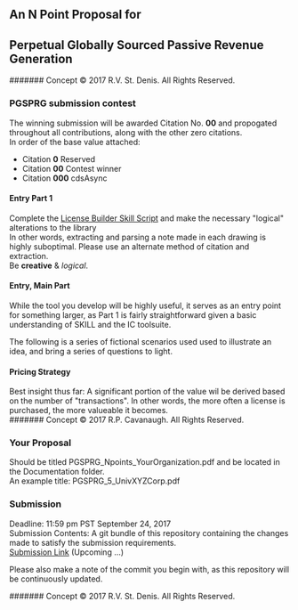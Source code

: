 ## An N Point Proposal for  
## Perpetual Globally Sourced Passive Revenue Generation
#######  Concept © 2017 R.V. St. Denis. All Rights Reserved.

### PGSPRG submission contest
The winning submission will be awarded Citation No. **00** and propogated throughout all contributions, along with the other zero citations.  
In order of the base value attached:  
- Citation **0** Reserved  
- Citation **00** Contest winner  
- Citation **000** cdsAsync  

#### Entry Part 1
Complete the [License Builder Skill Script](../Skill/Open/buildLicense.il) and make the necessary "logical" alterations to the library  
In other words, extracting and parsing a note made in each drawing is highly suboptimal. Please use an alternate method of citation and extraction.  
Be **creative** & *logical*.  

#### Entry, Main Part
While the tool you develop will be highly useful, it serves as an entry point for something larger, as Part 1 is fairly straightforward given a basic understanding of SKILL and the IC toolsuite.  

The following is a series of fictional scenarios used used to illustrate an idea, and bring a series of questions to light. 

#### Pricing Strategy
Best insight thus far: A significant portion of the value wil be derived based on the number of "transactions". In other words, the more often a license is purchased, the more valueable it becomes.  
#######  Concept © 2017 R.P. Cavanaugh. All Rights Reserved.

### Your Proposal
Should be titled PGSPRG_Npoints_YourOrganization.pdf and be located in the Documentation folder.  
An example title: PGSPRG_5_UnivXYZCorp.pdf  

### Submission
Deadline: 11:59 pm PST September 24, 2017  
Submission Contents: A git bundle of this repository containing the changes made to satisfy the submission requirements.  
[Submission Link]()  (Upcoming ...)

Please also make a note of the commit you begin with, as this repository will be continuously updated.  

#######  Concept © 2017 R.V. St. Denis. All Rights Reserved.
